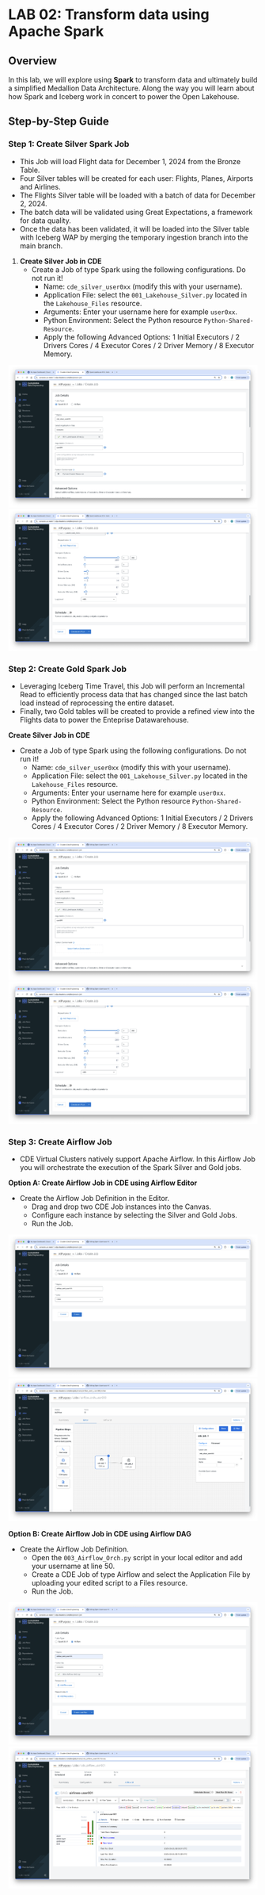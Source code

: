# LAB 02: Transform data using Apache Spark

## Overview

In this lab, we will explore using **Spark** to transform data and ultimately build a simplified Medallion  Data Architecture. Along the way you will learn about how Spark and Iceberg work in concert to power the Open Lakehouse.

## Step-by-Step Guide

### Step 1: Create Silver Spark Job

- This Job will load Flight data for December 1, 2024 from the Bronze Table.
- Four Silver tables will be created for each user: Flights, Planes, Airports and Airlines.
- The Flights Silver table will be loaded with a batch of data for December 2, 2024.
- The batch data will be validated using Great Expectations, a framework for data quality.
- Once the data has been validated, it will be loaded into the Silver table with Iceberg WAP by merging the temporary ingestion branch into the main branch.

1. **Create Silver Job in CDE**  
   - Create a Job of type Spark using the following configurations. Do not run it!
        * Name: ```cde_silver_user0xx``` (modify this with your username).
        * Application File: select the ```001_Lakehouse_Silver.py``` located in the ```Lakehouse_Files``` resource.
        * Arguments: Enter your username here for example ```user0xx```.
        * Python Environment: Select the Python resource ```Python-Shared-Resource```.
        * Apply the following Advanced Options: 1 Initial Executors / 2 Drivers Cores / 4 Executor Cores / 2 Driver Memory / 8 Executor Memory.

![alt text](../img/cde_job_def_1.png)
![alt text](../img/cde_job_def_2.png)

### Step 2: Create Gold Spark Job

- Leveraging Iceberg Time Travel, this Job will perform an Incremental Read to efficiently process data that has changed since the last batch load instead of reprocessing the entire dataset.
- Finally, two Gold tables will be created to provide a refined view into the Flights data to power the Enteprise Datawarehouse.

**Create Silver Job in CDE**  
   - Create a Job of type Spark using the following configurations. Do not run it!
        * Name: ```cde_silver_user0xx``` (modify this with your username).
        * Application File: select the ```001_Lakehouse_Silver.py``` located in the ```Lakehouse_Files``` resource.
        * Arguments: Enter your username here for example ```user0xx```.
        * Python Environment: Select the Python resource ```Python-Shared-Resource```.
        * Apply the following Advanced Options: 1 Initial Executors / 2 Drivers Cores / 4 Executor Cores / 2 Driver Memory / 8 Executor Memory.

![alt text](../img/cde_gold_job_def_1.png)
![alt text](../img/cde_gold_job_def_2.png)

### Step 3: Create Airflow Job

- CDE Virtual Clusters natively support Apache Airflow. In this Airflow Job you will orchestrate the execution of the Spark Silver and Gold jobs.

**Option A: Create Airflow Job in CDE using Airflow Editor**  
   - Create the Airflow Job Definition in the Editor.
        * Drag and drop two CDE Job instances into the Canvas.
        * Configure each instance by selecting the Silver and Gold Jobs.
        * Run the Job.

![alt text](../img/cde_airflow_job_1.png)
![alt text](../img/cde_airflow_job_2.png)

**Option B: Create Airflow Job in CDE using Airflow DAG**  
   - Create the Airflow Job Definition.
        * Open the ```003_Airflow_Orch.py``` script in your local editor and add your username at line 50.
        * Create a CDE Job of type Airflow and select the Application File by uploading your edited script to a Files resource.
        * Run the Job.

![alt text](../img/cde_airflow_job_3.png)
![alt text](../img/airflow_run.png)
